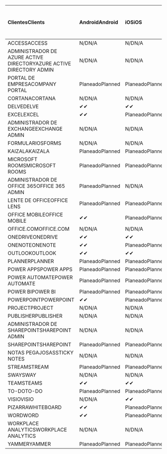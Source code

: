 <!-- This file is generated automatically. Changes made to this file will be overwritten.-->
|<span data-ttu-id="2d873-101">Clientes</span><span class="sxs-lookup"><span data-stu-id="2d873-101">Clients</span></span>|<span data-ttu-id="2d873-102">Android</span><span class="sxs-lookup"><span data-stu-id="2d873-102">Android</span></span>|<span data-ttu-id="2d873-103">iOS</span><span class="sxs-lookup"><span data-stu-id="2d873-103">iOS</span></span>|<span data-ttu-id="2d873-104">Mac</span><span class="sxs-lookup"><span data-stu-id="2d873-104">Mac</span></span>|<span data-ttu-id="2d873-105">Windows 10</span><span class="sxs-lookup"><span data-stu-id="2d873-105">Windows 10</span></span><br><span data-ttu-id="2d873-106">Desktop</span><span class="sxs-lookup"><span data-stu-id="2d873-106">Desktop</span></span>|<span data-ttu-id="2d873-107">Windows 10</span><span class="sxs-lookup"><span data-stu-id="2d873-107">Windows 10</span></span><br><span data-ttu-id="2d873-108">Aplicaciones modernas</span><span class="sxs-lookup"><span data-stu-id="2d873-108">Modern Apps</span></span>|
|:-|:-|:-|:-|:-|:-|
|<span data-ttu-id="2d873-109">ACCESS</span><span class="sxs-lookup"><span data-stu-id="2d873-109">ACCESS</span></span>|<span data-ttu-id="2d873-110">N/D</span><span class="sxs-lookup"><span data-stu-id="2d873-110">N/A</span></span>|<span data-ttu-id="2d873-111">N/D</span><span class="sxs-lookup"><span data-stu-id="2d873-111">N/A</span></span>|<span data-ttu-id="2d873-112">N/D</span><span class="sxs-lookup"><span data-stu-id="2d873-112">N/A</span></span>|<span data-ttu-id="2d873-113">Planeado</span><span class="sxs-lookup"><span data-stu-id="2d873-113">Planned</span></span>|<span data-ttu-id="2d873-114">N/D</span><span class="sxs-lookup"><span data-stu-id="2d873-114">N/A</span></span>|
|<span data-ttu-id="2d873-115">ADMINISTRADOR DE AZURE ACTIVE DIRECTORY</span><span class="sxs-lookup"><span data-stu-id="2d873-115">AZURE ACTIVE DIRECTORY ADMIN</span></span>|<span data-ttu-id="2d873-116">N/D</span><span class="sxs-lookup"><span data-stu-id="2d873-116">N/A</span></span>|<span data-ttu-id="2d873-117">N/D</span><span class="sxs-lookup"><span data-stu-id="2d873-117">N/A</span></span>|<span data-ttu-id="2d873-118">N/D</span><span class="sxs-lookup"><span data-stu-id="2d873-118">N/A</span></span>|<span data-ttu-id="2d873-119">Planeado</span><span class="sxs-lookup"><span data-stu-id="2d873-119">Planned</span></span>|<span data-ttu-id="2d873-120">N/D</span><span class="sxs-lookup"><span data-stu-id="2d873-120">N/A</span></span>|
|<span data-ttu-id="2d873-121">PORTAL DE EMPRESA</span><span class="sxs-lookup"><span data-stu-id="2d873-121">COMPANY PORTAL</span></span>|<span data-ttu-id="2d873-122">Planeado</span><span class="sxs-lookup"><span data-stu-id="2d873-122">Planned</span></span>|<span data-ttu-id="2d873-123">Planeado</span><span class="sxs-lookup"><span data-stu-id="2d873-123">Planned</span></span>|<span data-ttu-id="2d873-124">Planeado</span><span class="sxs-lookup"><span data-stu-id="2d873-124">Planned</span></span>|<span data-ttu-id="2d873-125">N/D</span><span class="sxs-lookup"><span data-stu-id="2d873-125">N/A</span></span>|<span data-ttu-id="2d873-126">Planeado</span><span class="sxs-lookup"><span data-stu-id="2d873-126">Planned</span></span>|
|<span data-ttu-id="2d873-127">CORTANA</span><span class="sxs-lookup"><span data-stu-id="2d873-127">CORTANA</span></span>|<span data-ttu-id="2d873-128">N/D</span><span class="sxs-lookup"><span data-stu-id="2d873-128">N/A</span></span>|<span data-ttu-id="2d873-129">N/D</span><span class="sxs-lookup"><span data-stu-id="2d873-129">N/A</span></span>|<span data-ttu-id="2d873-130">N/D</span><span class="sxs-lookup"><span data-stu-id="2d873-130">N/A</span></span>|<span data-ttu-id="2d873-131">N/D</span><span class="sxs-lookup"><span data-stu-id="2d873-131">N/A</span></span>|<span data-ttu-id="2d873-132">Planeado</span><span class="sxs-lookup"><span data-stu-id="2d873-132">Planned</span></span>|
|<span data-ttu-id="2d873-133">DELVE</span><span class="sxs-lookup"><span data-stu-id="2d873-133">DELVE</span></span>|<span data-ttu-id="2d873-134">✔</span><span class="sxs-lookup"><span data-stu-id="2d873-134">✔</span></span>|<span data-ttu-id="2d873-135">✔</span><span class="sxs-lookup"><span data-stu-id="2d873-135">✔</span></span>|<span data-ttu-id="2d873-136">N/D</span><span class="sxs-lookup"><span data-stu-id="2d873-136">N/A</span></span>|<span data-ttu-id="2d873-137">N/D</span><span class="sxs-lookup"><span data-stu-id="2d873-137">N/A</span></span>|<span data-ttu-id="2d873-138">N/D</span><span class="sxs-lookup"><span data-stu-id="2d873-138">N/A</span></span>|
|<span data-ttu-id="2d873-139">EXCEL</span><span class="sxs-lookup"><span data-stu-id="2d873-139">EXCEL</span></span>|<span data-ttu-id="2d873-140">✔</span><span class="sxs-lookup"><span data-stu-id="2d873-140">✔</span></span>|<span data-ttu-id="2d873-141">Planeado</span><span class="sxs-lookup"><span data-stu-id="2d873-141">Planned</span></span>|<span data-ttu-id="2d873-142">Planeado</span><span class="sxs-lookup"><span data-stu-id="2d873-142">Planned</span></span>|<span data-ttu-id="2d873-143">Planeado</span><span class="sxs-lookup"><span data-stu-id="2d873-143">Planned</span></span>|<span data-ttu-id="2d873-144">N/D</span><span class="sxs-lookup"><span data-stu-id="2d873-144">N/A</span></span>|
|<span data-ttu-id="2d873-145">ADMINISTRADOR DE EXCHANGE</span><span class="sxs-lookup"><span data-stu-id="2d873-145">EXCHANGE ADMIN</span></span>|<span data-ttu-id="2d873-146">N/D</span><span class="sxs-lookup"><span data-stu-id="2d873-146">N/A</span></span>|<span data-ttu-id="2d873-147">N/D</span><span class="sxs-lookup"><span data-stu-id="2d873-147">N/A</span></span>|<span data-ttu-id="2d873-148">N/D</span><span class="sxs-lookup"><span data-stu-id="2d873-148">N/A</span></span>|<span data-ttu-id="2d873-149">✔</span><span class="sxs-lookup"><span data-stu-id="2d873-149">✔</span></span>|<span data-ttu-id="2d873-150">N/D</span><span class="sxs-lookup"><span data-stu-id="2d873-150">N/A</span></span>|
|<span data-ttu-id="2d873-151">FORMULARIOS</span><span class="sxs-lookup"><span data-stu-id="2d873-151">FORMS</span></span>|<span data-ttu-id="2d873-152">N/D</span><span class="sxs-lookup"><span data-stu-id="2d873-152">N/A</span></span>|<span data-ttu-id="2d873-153">N/D</span><span class="sxs-lookup"><span data-stu-id="2d873-153">N/A</span></span>|<span data-ttu-id="2d873-154">N/D</span><span class="sxs-lookup"><span data-stu-id="2d873-154">N/A</span></span>|<span data-ttu-id="2d873-155">N/D</span><span class="sxs-lookup"><span data-stu-id="2d873-155">N/A</span></span>|<span data-ttu-id="2d873-156">N/D</span><span class="sxs-lookup"><span data-stu-id="2d873-156">N/A</span></span>|
|<span data-ttu-id="2d873-157">KAIZALA</span><span class="sxs-lookup"><span data-stu-id="2d873-157">KAIZALA</span></span>|<span data-ttu-id="2d873-158">Planeado</span><span class="sxs-lookup"><span data-stu-id="2d873-158">Planned</span></span>|<span data-ttu-id="2d873-159">Planeado</span><span class="sxs-lookup"><span data-stu-id="2d873-159">Planned</span></span>|<span data-ttu-id="2d873-160">N/D</span><span class="sxs-lookup"><span data-stu-id="2d873-160">N/A</span></span>|<span data-ttu-id="2d873-161">N/D</span><span class="sxs-lookup"><span data-stu-id="2d873-161">N/A</span></span>|<span data-ttu-id="2d873-162">N/D</span><span class="sxs-lookup"><span data-stu-id="2d873-162">N/A</span></span>|
|<span data-ttu-id="2d873-163">MICROSOFT ROOMS</span><span class="sxs-lookup"><span data-stu-id="2d873-163">MICROSOFT ROOMS</span></span>|<span data-ttu-id="2d873-164">Planeado</span><span class="sxs-lookup"><span data-stu-id="2d873-164">Planned</span></span>|<span data-ttu-id="2d873-165">Planeado</span><span class="sxs-lookup"><span data-stu-id="2d873-165">Planned</span></span>|<span data-ttu-id="2d873-166">N/D</span><span class="sxs-lookup"><span data-stu-id="2d873-166">N/A</span></span>|<span data-ttu-id="2d873-167">N/D</span><span class="sxs-lookup"><span data-stu-id="2d873-167">N/A</span></span>|<span data-ttu-id="2d873-168">N/D</span><span class="sxs-lookup"><span data-stu-id="2d873-168">N/A</span></span>|
|<span data-ttu-id="2d873-169">ADMINISTRADOR DE OFFICE 365</span><span class="sxs-lookup"><span data-stu-id="2d873-169">OFFICE 365 ADMIN</span></span>|<span data-ttu-id="2d873-170">Planeado</span><span class="sxs-lookup"><span data-stu-id="2d873-170">Planned</span></span>|<span data-ttu-id="2d873-171">N/D</span><span class="sxs-lookup"><span data-stu-id="2d873-171">N/A</span></span>|<span data-ttu-id="2d873-172">N/D</span><span class="sxs-lookup"><span data-stu-id="2d873-172">N/A</span></span>|<span data-ttu-id="2d873-173">N/D</span><span class="sxs-lookup"><span data-stu-id="2d873-173">N/A</span></span>|<span data-ttu-id="2d873-174">N/D</span><span class="sxs-lookup"><span data-stu-id="2d873-174">N/A</span></span>|
|<span data-ttu-id="2d873-175">LENTE DE OFFICE</span><span class="sxs-lookup"><span data-stu-id="2d873-175">OFFICE LENS</span></span>|<span data-ttu-id="2d873-176">Planeado</span><span class="sxs-lookup"><span data-stu-id="2d873-176">Planned</span></span>|<span data-ttu-id="2d873-177">Planeado</span><span class="sxs-lookup"><span data-stu-id="2d873-177">Planned</span></span>|<span data-ttu-id="2d873-178">N/D</span><span class="sxs-lookup"><span data-stu-id="2d873-178">N/A</span></span>|<span data-ttu-id="2d873-179">N/D</span><span class="sxs-lookup"><span data-stu-id="2d873-179">N/A</span></span>|<span data-ttu-id="2d873-180">N/D</span><span class="sxs-lookup"><span data-stu-id="2d873-180">N/A</span></span>|
|<span data-ttu-id="2d873-181">OFFICE MOBILE</span><span class="sxs-lookup"><span data-stu-id="2d873-181">OFFICE MOBILE</span></span>|<span data-ttu-id="2d873-182">✔</span><span class="sxs-lookup"><span data-stu-id="2d873-182">✔</span></span>|<span data-ttu-id="2d873-183">Planeado</span><span class="sxs-lookup"><span data-stu-id="2d873-183">Planned</span></span>|<span data-ttu-id="2d873-184">N/D</span><span class="sxs-lookup"><span data-stu-id="2d873-184">N/A</span></span>|<span data-ttu-id="2d873-185">N/D</span><span class="sxs-lookup"><span data-stu-id="2d873-185">N/A</span></span>|<span data-ttu-id="2d873-186">N/D</span><span class="sxs-lookup"><span data-stu-id="2d873-186">N/A</span></span>|
|<span data-ttu-id="2d873-187">OFFICE.COM</span><span class="sxs-lookup"><span data-stu-id="2d873-187">OFFICE.COM</span></span>|<span data-ttu-id="2d873-188">N/D</span><span class="sxs-lookup"><span data-stu-id="2d873-188">N/A</span></span>|<span data-ttu-id="2d873-189">N/D</span><span class="sxs-lookup"><span data-stu-id="2d873-189">N/A</span></span>|<span data-ttu-id="2d873-190">N/D</span><span class="sxs-lookup"><span data-stu-id="2d873-190">N/A</span></span>|<span data-ttu-id="2d873-191">N/D</span><span class="sxs-lookup"><span data-stu-id="2d873-191">N/A</span></span>|<span data-ttu-id="2d873-192">Planeado</span><span class="sxs-lookup"><span data-stu-id="2d873-192">Planned</span></span>|
|<span data-ttu-id="2d873-193">ONEDRIVE</span><span class="sxs-lookup"><span data-stu-id="2d873-193">ONEDRIVE</span></span>|<span data-ttu-id="2d873-194">✔</span><span class="sxs-lookup"><span data-stu-id="2d873-194">✔</span></span>|<span data-ttu-id="2d873-195">✔</span><span class="sxs-lookup"><span data-stu-id="2d873-195">✔</span></span>|<span data-ttu-id="2d873-196">✔</span><span class="sxs-lookup"><span data-stu-id="2d873-196">✔</span></span>|<span data-ttu-id="2d873-197">✔</span><span class="sxs-lookup"><span data-stu-id="2d873-197">✔</span></span>|<span data-ttu-id="2d873-198">Planeado</span><span class="sxs-lookup"><span data-stu-id="2d873-198">Planned</span></span>|
|<span data-ttu-id="2d873-199">ONENOTE</span><span class="sxs-lookup"><span data-stu-id="2d873-199">ONENOTE</span></span>|<span data-ttu-id="2d873-200">✔</span><span class="sxs-lookup"><span data-stu-id="2d873-200">✔</span></span>|<span data-ttu-id="2d873-201">Planeado</span><span class="sxs-lookup"><span data-stu-id="2d873-201">Planned</span></span>|<span data-ttu-id="2d873-202">Planeado</span><span class="sxs-lookup"><span data-stu-id="2d873-202">Planned</span></span>|<span data-ttu-id="2d873-203">Planeado</span><span class="sxs-lookup"><span data-stu-id="2d873-203">Planned</span></span>|<span data-ttu-id="2d873-204">Planeado</span><span class="sxs-lookup"><span data-stu-id="2d873-204">Planned</span></span>|
|<span data-ttu-id="2d873-205">OUTLOOK</span><span class="sxs-lookup"><span data-stu-id="2d873-205">OUTLOOK</span></span>|<span data-ttu-id="2d873-206">✔</span><span class="sxs-lookup"><span data-stu-id="2d873-206">✔</span></span>|<span data-ttu-id="2d873-207">✔</span><span class="sxs-lookup"><span data-stu-id="2d873-207">✔</span></span>|<span data-ttu-id="2d873-208">Planeado</span><span class="sxs-lookup"><span data-stu-id="2d873-208">Planned</span></span>|<span data-ttu-id="2d873-209">Planeado</span><span class="sxs-lookup"><span data-stu-id="2d873-209">Planned</span></span>|<span data-ttu-id="2d873-210">Planeado</span><span class="sxs-lookup"><span data-stu-id="2d873-210">Planned</span></span>|
|<span data-ttu-id="2d873-211">PLANNER</span><span class="sxs-lookup"><span data-stu-id="2d873-211">PLANNER</span></span>|<span data-ttu-id="2d873-212">Planeado</span><span class="sxs-lookup"><span data-stu-id="2d873-212">Planned</span></span>|<span data-ttu-id="2d873-213">Planeado</span><span class="sxs-lookup"><span data-stu-id="2d873-213">Planned</span></span>|<span data-ttu-id="2d873-214">N/D</span><span class="sxs-lookup"><span data-stu-id="2d873-214">N/A</span></span>|<span data-ttu-id="2d873-215">N/D</span><span class="sxs-lookup"><span data-stu-id="2d873-215">N/A</span></span>|<span data-ttu-id="2d873-216">N/D</span><span class="sxs-lookup"><span data-stu-id="2d873-216">N/A</span></span>|
|<span data-ttu-id="2d873-217">POWER APPS</span><span class="sxs-lookup"><span data-stu-id="2d873-217">POWER APPS</span></span>|<span data-ttu-id="2d873-218">Planeado</span><span class="sxs-lookup"><span data-stu-id="2d873-218">Planned</span></span>|<span data-ttu-id="2d873-219">Planeado</span><span class="sxs-lookup"><span data-stu-id="2d873-219">Planned</span></span>|<span data-ttu-id="2d873-220">N/D</span><span class="sxs-lookup"><span data-stu-id="2d873-220">N/A</span></span>|<span data-ttu-id="2d873-221">N/D</span><span class="sxs-lookup"><span data-stu-id="2d873-221">N/A</span></span>|<span data-ttu-id="2d873-222">Planeado</span><span class="sxs-lookup"><span data-stu-id="2d873-222">Planned</span></span>|
|<span data-ttu-id="2d873-223">POWER AUTOMATE</span><span class="sxs-lookup"><span data-stu-id="2d873-223">POWER AUTOMATE</span></span>|<span data-ttu-id="2d873-224">Planeado</span><span class="sxs-lookup"><span data-stu-id="2d873-224">Planned</span></span>|<span data-ttu-id="2d873-225">Planeado</span><span class="sxs-lookup"><span data-stu-id="2d873-225">Planned</span></span>|<span data-ttu-id="2d873-226">N/D</span><span class="sxs-lookup"><span data-stu-id="2d873-226">N/A</span></span>|<span data-ttu-id="2d873-227">N/D</span><span class="sxs-lookup"><span data-stu-id="2d873-227">N/A</span></span>|<span data-ttu-id="2d873-228">N/D</span><span class="sxs-lookup"><span data-stu-id="2d873-228">N/A</span></span>|
|<span data-ttu-id="2d873-229">POWER BI</span><span class="sxs-lookup"><span data-stu-id="2d873-229">POWER BI</span></span>|<span data-ttu-id="2d873-230">Planeado</span><span class="sxs-lookup"><span data-stu-id="2d873-230">Planned</span></span>|<span data-ttu-id="2d873-231">Planeado</span><span class="sxs-lookup"><span data-stu-id="2d873-231">Planned</span></span>|<span data-ttu-id="2d873-232">N/D</span><span class="sxs-lookup"><span data-stu-id="2d873-232">N/A</span></span>|<span data-ttu-id="2d873-233">Planeado</span><span class="sxs-lookup"><span data-stu-id="2d873-233">Planned</span></span>|<span data-ttu-id="2d873-234">Planeado</span><span class="sxs-lookup"><span data-stu-id="2d873-234">Planned</span></span>|
|<span data-ttu-id="2d873-235">POWERPOINT</span><span class="sxs-lookup"><span data-stu-id="2d873-235">POWERPOINT</span></span>|<span data-ttu-id="2d873-236">✔</span><span class="sxs-lookup"><span data-stu-id="2d873-236">✔</span></span>|<span data-ttu-id="2d873-237">Planeado</span><span class="sxs-lookup"><span data-stu-id="2d873-237">Planned</span></span>|<span data-ttu-id="2d873-238">Planeado</span><span class="sxs-lookup"><span data-stu-id="2d873-238">Planned</span></span>|<span data-ttu-id="2d873-239">Planeado</span><span class="sxs-lookup"><span data-stu-id="2d873-239">Planned</span></span>|<span data-ttu-id="2d873-240">N/D</span><span class="sxs-lookup"><span data-stu-id="2d873-240">N/A</span></span>|
|<span data-ttu-id="2d873-241">PROJECT</span><span class="sxs-lookup"><span data-stu-id="2d873-241">PROJECT</span></span>|<span data-ttu-id="2d873-242">N/D</span><span class="sxs-lookup"><span data-stu-id="2d873-242">N/A</span></span>|<span data-ttu-id="2d873-243">N/D</span><span class="sxs-lookup"><span data-stu-id="2d873-243">N/A</span></span>|<span data-ttu-id="2d873-244">N/D</span><span class="sxs-lookup"><span data-stu-id="2d873-244">N/A</span></span>|<span data-ttu-id="2d873-245">Planeado</span><span class="sxs-lookup"><span data-stu-id="2d873-245">Planned</span></span>|<span data-ttu-id="2d873-246">N/D</span><span class="sxs-lookup"><span data-stu-id="2d873-246">N/A</span></span>|
|<span data-ttu-id="2d873-247">PUBLISHER</span><span class="sxs-lookup"><span data-stu-id="2d873-247">PUBLISHER</span></span>|<span data-ttu-id="2d873-248">N/D</span><span class="sxs-lookup"><span data-stu-id="2d873-248">N/A</span></span>|<span data-ttu-id="2d873-249">N/D</span><span class="sxs-lookup"><span data-stu-id="2d873-249">N/A</span></span>|<span data-ttu-id="2d873-250">N/D</span><span class="sxs-lookup"><span data-stu-id="2d873-250">N/A</span></span>|<span data-ttu-id="2d873-251">✔</span><span class="sxs-lookup"><span data-stu-id="2d873-251">✔</span></span>|<span data-ttu-id="2d873-252">N/D</span><span class="sxs-lookup"><span data-stu-id="2d873-252">N/A</span></span>|
|<span data-ttu-id="2d873-253">ADMINISTRADOR DE SHAREPOINT</span><span class="sxs-lookup"><span data-stu-id="2d873-253">SHAREPOINT ADMIN</span></span>|<span data-ttu-id="2d873-254">N/D</span><span class="sxs-lookup"><span data-stu-id="2d873-254">N/A</span></span>|<span data-ttu-id="2d873-255">N/D</span><span class="sxs-lookup"><span data-stu-id="2d873-255">N/A</span></span>|<span data-ttu-id="2d873-256">N/D</span><span class="sxs-lookup"><span data-stu-id="2d873-256">N/A</span></span>|<span data-ttu-id="2d873-257">Planeado</span><span class="sxs-lookup"><span data-stu-id="2d873-257">Planned</span></span>|<span data-ttu-id="2d873-258">N/D</span><span class="sxs-lookup"><span data-stu-id="2d873-258">N/A</span></span>|
|<span data-ttu-id="2d873-259">SHAREPOINT</span><span class="sxs-lookup"><span data-stu-id="2d873-259">SHAREPOINT</span></span>|<span data-ttu-id="2d873-260">Planeado</span><span class="sxs-lookup"><span data-stu-id="2d873-260">Planned</span></span>|<span data-ttu-id="2d873-261">Planeado</span><span class="sxs-lookup"><span data-stu-id="2d873-261">Planned</span></span>|<span data-ttu-id="2d873-262">N/D</span><span class="sxs-lookup"><span data-stu-id="2d873-262">N/A</span></span>|<span data-ttu-id="2d873-263">N/D</span><span class="sxs-lookup"><span data-stu-id="2d873-263">N/A</span></span>|<span data-ttu-id="2d873-264">N/D</span><span class="sxs-lookup"><span data-stu-id="2d873-264">N/A</span></span>|
|<span data-ttu-id="2d873-265">NOTAS PEGAJOSAS</span><span class="sxs-lookup"><span data-stu-id="2d873-265">STICKY NOTES</span></span>|<span data-ttu-id="2d873-266">N/D</span><span class="sxs-lookup"><span data-stu-id="2d873-266">N/A</span></span>|<span data-ttu-id="2d873-267">N/D</span><span class="sxs-lookup"><span data-stu-id="2d873-267">N/A</span></span>|<span data-ttu-id="2d873-268">N/D</span><span class="sxs-lookup"><span data-stu-id="2d873-268">N/A</span></span>|<span data-ttu-id="2d873-269">N/D</span><span class="sxs-lookup"><span data-stu-id="2d873-269">N/A</span></span>|<span data-ttu-id="2d873-270">Planeado</span><span class="sxs-lookup"><span data-stu-id="2d873-270">Planned</span></span>|
|<span data-ttu-id="2d873-271">STREAM</span><span class="sxs-lookup"><span data-stu-id="2d873-271">STREAM</span></span>|<span data-ttu-id="2d873-272">Planeado</span><span class="sxs-lookup"><span data-stu-id="2d873-272">Planned</span></span>|<span data-ttu-id="2d873-273">Planeado</span><span class="sxs-lookup"><span data-stu-id="2d873-273">Planned</span></span>|<span data-ttu-id="2d873-274">N/D</span><span class="sxs-lookup"><span data-stu-id="2d873-274">N/A</span></span>|<span data-ttu-id="2d873-275">N/D</span><span class="sxs-lookup"><span data-stu-id="2d873-275">N/A</span></span>|<span data-ttu-id="2d873-276">N/D</span><span class="sxs-lookup"><span data-stu-id="2d873-276">N/A</span></span>|
|<span data-ttu-id="2d873-277">SWAY</span><span class="sxs-lookup"><span data-stu-id="2d873-277">SWAY</span></span>|<span data-ttu-id="2d873-278">N/D</span><span class="sxs-lookup"><span data-stu-id="2d873-278">N/A</span></span>|<span data-ttu-id="2d873-279">N/D</span><span class="sxs-lookup"><span data-stu-id="2d873-279">N/A</span></span>|<span data-ttu-id="2d873-280">N/D</span><span class="sxs-lookup"><span data-stu-id="2d873-280">N/A</span></span>|<span data-ttu-id="2d873-281">N/D</span><span class="sxs-lookup"><span data-stu-id="2d873-281">N/A</span></span>|<span data-ttu-id="2d873-282">Planeado</span><span class="sxs-lookup"><span data-stu-id="2d873-282">Planned</span></span>|
|<span data-ttu-id="2d873-283">TEAMS</span><span class="sxs-lookup"><span data-stu-id="2d873-283">TEAMS</span></span>|<span data-ttu-id="2d873-284">✔</span><span class="sxs-lookup"><span data-stu-id="2d873-284">✔</span></span>|<span data-ttu-id="2d873-285">✔</span><span class="sxs-lookup"><span data-stu-id="2d873-285">✔</span></span>|<span data-ttu-id="2d873-286">✔</span><span class="sxs-lookup"><span data-stu-id="2d873-286">✔</span></span>|<span data-ttu-id="2d873-287">✔</span><span class="sxs-lookup"><span data-stu-id="2d873-287">✔</span></span>|<span data-ttu-id="2d873-288">N/D</span><span class="sxs-lookup"><span data-stu-id="2d873-288">N/A</span></span>|
|<span data-ttu-id="2d873-289">TO-DO</span><span class="sxs-lookup"><span data-stu-id="2d873-289">TO-DO</span></span>|<span data-ttu-id="2d873-290">Planeado</span><span class="sxs-lookup"><span data-stu-id="2d873-290">Planned</span></span>|<span data-ttu-id="2d873-291">Planeado</span><span class="sxs-lookup"><span data-stu-id="2d873-291">Planned</span></span>|<span data-ttu-id="2d873-292">Planeado</span><span class="sxs-lookup"><span data-stu-id="2d873-292">Planned</span></span>|<span data-ttu-id="2d873-293">N/D</span><span class="sxs-lookup"><span data-stu-id="2d873-293">N/A</span></span>|<span data-ttu-id="2d873-294">Planeado</span><span class="sxs-lookup"><span data-stu-id="2d873-294">Planned</span></span>|
|<span data-ttu-id="2d873-295">VISIO</span><span class="sxs-lookup"><span data-stu-id="2d873-295">VISIO</span></span>|<span data-ttu-id="2d873-296">N/D</span><span class="sxs-lookup"><span data-stu-id="2d873-296">N/A</span></span>|<span data-ttu-id="2d873-297">✔</span><span class="sxs-lookup"><span data-stu-id="2d873-297">✔</span></span>|<span data-ttu-id="2d873-298">N/D</span><span class="sxs-lookup"><span data-stu-id="2d873-298">N/A</span></span>|<span data-ttu-id="2d873-299">Planeado</span><span class="sxs-lookup"><span data-stu-id="2d873-299">Planned</span></span>|<span data-ttu-id="2d873-300">N/D</span><span class="sxs-lookup"><span data-stu-id="2d873-300">N/A</span></span>|
|<span data-ttu-id="2d873-301">PIZARRA</span><span class="sxs-lookup"><span data-stu-id="2d873-301">WHITEBOARD</span></span>|<span data-ttu-id="2d873-302">✔</span><span class="sxs-lookup"><span data-stu-id="2d873-302">✔</span></span>|<span data-ttu-id="2d873-303">Planeado</span><span class="sxs-lookup"><span data-stu-id="2d873-303">Planned</span></span>|<span data-ttu-id="2d873-304">N/D</span><span class="sxs-lookup"><span data-stu-id="2d873-304">N/A</span></span>|<span data-ttu-id="2d873-305">N/D</span><span class="sxs-lookup"><span data-stu-id="2d873-305">N/A</span></span>|<span data-ttu-id="2d873-306">Planeado</span><span class="sxs-lookup"><span data-stu-id="2d873-306">Planned</span></span>|
|<span data-ttu-id="2d873-307">WORD</span><span class="sxs-lookup"><span data-stu-id="2d873-307">WORD</span></span>|<span data-ttu-id="2d873-308">✔</span><span class="sxs-lookup"><span data-stu-id="2d873-308">✔</span></span>|<span data-ttu-id="2d873-309">Planeado</span><span class="sxs-lookup"><span data-stu-id="2d873-309">Planned</span></span>|<span data-ttu-id="2d873-310">Planeado</span><span class="sxs-lookup"><span data-stu-id="2d873-310">Planned</span></span>|<span data-ttu-id="2d873-311">Planeado</span><span class="sxs-lookup"><span data-stu-id="2d873-311">Planned</span></span>|<span data-ttu-id="2d873-312">N/D</span><span class="sxs-lookup"><span data-stu-id="2d873-312">N/A</span></span>|
|<span data-ttu-id="2d873-313">WORKPLACE ANALYTICS</span><span class="sxs-lookup"><span data-stu-id="2d873-313">WORKPLACE ANALYTICS</span></span>|<span data-ttu-id="2d873-314">N/D</span><span class="sxs-lookup"><span data-stu-id="2d873-314">N/A</span></span>|<span data-ttu-id="2d873-315">N/D</span><span class="sxs-lookup"><span data-stu-id="2d873-315">N/A</span></span>|<span data-ttu-id="2d873-316">N/D</span><span class="sxs-lookup"><span data-stu-id="2d873-316">N/A</span></span>|<span data-ttu-id="2d873-317">N/D</span><span class="sxs-lookup"><span data-stu-id="2d873-317">N/A</span></span>|<span data-ttu-id="2d873-318">N/D</span><span class="sxs-lookup"><span data-stu-id="2d873-318">N/A</span></span>|
|<span data-ttu-id="2d873-319">YAMMER</span><span class="sxs-lookup"><span data-stu-id="2d873-319">YAMMER</span></span>|<span data-ttu-id="2d873-320">Planeado</span><span class="sxs-lookup"><span data-stu-id="2d873-320">Planned</span></span>|<span data-ttu-id="2d873-321">Planeado</span><span class="sxs-lookup"><span data-stu-id="2d873-321">Planned</span></span>|<span data-ttu-id="2d873-322">Planeado</span><span class="sxs-lookup"><span data-stu-id="2d873-322">Planned</span></span>|<span data-ttu-id="2d873-323">Planeado</span><span class="sxs-lookup"><span data-stu-id="2d873-323">Planned</span></span>|<span data-ttu-id="2d873-324">N/D</span><span class="sxs-lookup"><span data-stu-id="2d873-324">N/A</span></span>|
